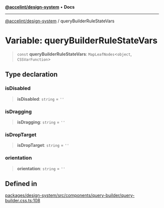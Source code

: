 [**@accelint/design-system**](../README.md) • **Docs**

***

[@accelint/design-system](../README.md) / queryBuilderRuleStateVars

# Variable: queryBuilderRuleStateVars

> `const` **queryBuilderRuleStateVars**: `MapLeafNodes`\<`object`, `CSSVarFunction`\>

## Type declaration

### isDisabled

> **isDisabled**: `string` = `''`

### isDragging

> **isDragging**: `string` = `''`

### isDropTarget

> **isDropTarget**: `string` = `''`

### orientation

> **orientation**: `string` = `''`

## Defined in

[packages/design-system/src/components/query-builder/query-builder.css.ts:108](https://github.com/gohypergiant/standard-toolkit/blob/258694cea8ed8bbd956b3cf5da47c2c9debcf127/packages/design-system/src/components/query-builder/query-builder.css.ts#L108)
